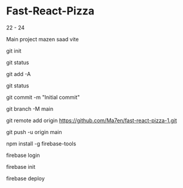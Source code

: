 # Fast-React-Pizza

22 - 24

Main project mazen saad
vite

<!-- upload files to github -->

git init

git status

git add -A

git status

git commit -m "Initial commit"

git branch -M main

git remote add origin https://github.com/Ma7en/fast-react-pizza-1.git

git push -u origin main

<!-- upload files to firebase -->

npm install -g firebase-tools

firebase login

firebase init

firebase deploy
